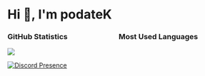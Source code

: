 <h1>Hi 👋, I'm podateK</h1>

<h3>GitHub Statistics       Most Used Languages</h3>
<!-- <a href="#"><img src="https://github-readme-stats.vercel.app/api?username=podateK&show_icons=true&count_private=true&include_all_commits=true&hide_title=true&hide_border=true&hide_rank=true&theme=chartreuse-dark&bg_color=00000000"/></a> -->
<a href="#"><img src="https://github-readme-stats.vercel.app/api/top-langs?username=podateK&hide_title=true&hide_border=true&layout=compact&theme=chartreuse-dark&bg_color=00000000"/></a>

[![Discord Presence](https://lanyard.cnrad.dev/api/1184501395622211645)](https://discord.com/users/1184501395622211645)
